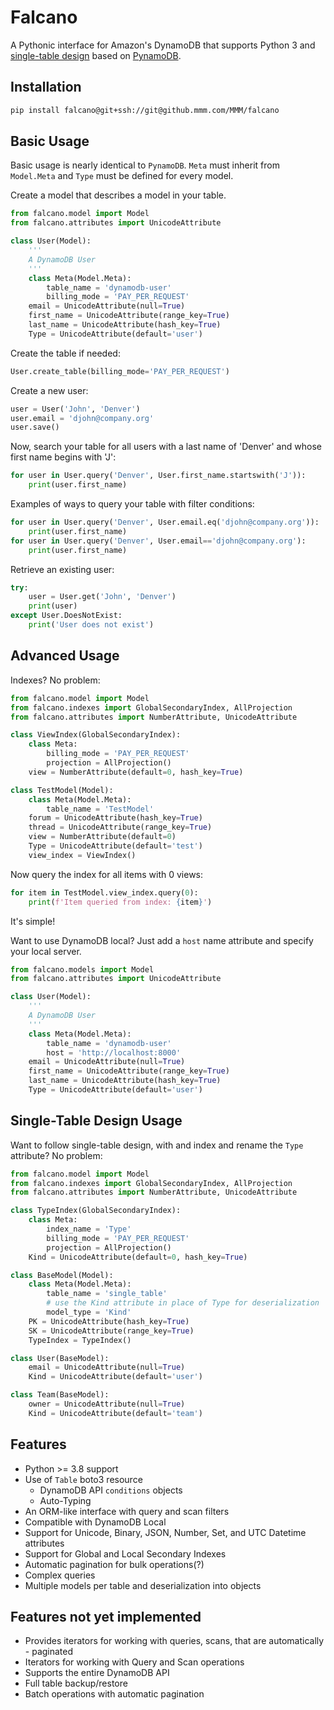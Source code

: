 # Falcano

A Pythonic interface for Amazon's DynamoDB that supports Python 3 and [single-table design](https://www.alexdebrie.com/posts/dynamodb-single-table/) based on [PynamoDB](https://github.com/pynamodb/PynamoDB).

## Installation

```bash
pip install falcano@git+ssh://git@github.mmm.com/MMM/falcano
```

## Basic Usage

Basic usage is nearly identical to `PynamoDB`. `Meta` must inherit from `Model.Meta` and `Type` must be defined for every model.

Create a model that describes a model in your table.

```python
from falcano.model import Model
from falcano.attributes import UnicodeAttribute

class User(Model):
    '''
    A DynamoDB User
    '''
    class Meta(Model.Meta):
        table_name = 'dynamodb-user'
        billing_mode = 'PAY_PER_REQUEST'
    email = UnicodeAttribute(null=True)
    first_name = UnicodeAttribute(range_key=True)
    last_name = UnicodeAttribute(hash_key=True)
    Type = UnicodeAttribute(default='user')
```

Create the table if needed:

```python
User.create_table(billing_mode='PAY_PER_REQUEST')
```

Create a new user:

```python
user = User('John', 'Denver')
user.email = 'djohn@company.org'
user.save()
```

Now, search your table for all users with a last name of 'Denver' and whose first name begins with 'J':

```python
for user in User.query('Denver', User.first_name.startswith('J')):
    print(user.first_name)
```

Examples of ways to query your table with filter conditions:

```python
for user in User.query('Denver', User.email.eq('djohn@company.org')):
    print(user.first_name)
for user in User.query('Denver', User.email=='djohn@company.org'):
    print(user.first_name)
```

Retrieve an existing user:

```python
try:
    user = User.get('John', 'Denver')
    print(user)
except User.DoesNotExist:
    print('User does not exist')
```

## Advanced Usage

Indexes? No problem:

```python
from falcano.model import Model
from falcano.indexes import GlobalSecondaryIndex, AllProjection
from falcano.attributes import NumberAttribute, UnicodeAttribute

class ViewIndex(GlobalSecondaryIndex):
    class Meta:
        billing_mode = 'PAY_PER_REQUEST'
        projection = AllProjection()
    view = NumberAttribute(default=0, hash_key=True)

class TestModel(Model):
    class Meta(Model.Meta):
        table_name = 'TestModel'
    forum = UnicodeAttribute(hash_key=True)
    thread = UnicodeAttribute(range_key=True)
    view = NumberAttribute(default=0)
    Type = UnicodeAttribute(default='test')
    view_index = ViewIndex()
```

Now query the index for all items with 0 views:

```python
for item in TestModel.view_index.query(0):
    print(f'Item queried from index: {item}')
```

It's simple!

Want to use DynamoDB local? Just add a `host` name attribute and specify your local server.

```python
from falcano.models import Model
from falcano.attributes import UnicodeAttribute

class User(Model):
    '''
    A DynamoDB User
    '''
    class Meta(Model.Meta):
        table_name = 'dynamodb-user'
        host = 'http://localhost:8000'
    email = UnicodeAttribute(null=True)
    first_name = UnicodeAttribute(range_key=True)
    last_name = UnicodeAttribute(hash_key=True)
    Type = UnicodeAttribute(default='user')
```

## Single-Table Design Usage

Want to follow single-table design, with and index and rename the `Type` attribute? No problem:

```python
from falcano.model import Model
from falcano.indexes import GlobalSecondaryIndex, AllProjection
from falcano.attributes import NumberAttribute, UnicodeAttribute

class TypeIndex(GlobalSecondaryIndex):
    class Meta:
        index_name = 'Type'
        billing_mode = 'PAY_PER_REQUEST'
        projection = AllProjection()
    Kind = UnicodeAttribute(default=0, hash_key=True)

class BaseModel(Model):
    class Meta(Model.Meta):
        table_name = 'single_table'
        # use the Kind attribute in place of Type for deserialization
        model_type = 'Kind'
    PK = UnicodeAttribute(hash_key=True)
    SK = UnicodeAttribute(range_key=True)
    TypeIndex = TypeIndex()

class User(BaseModel):
    email = UnicodeAttribute(null=True)
    Kind = UnicodeAttribute(default='user')

class Team(BaseModel):
    owner = UnicodeAttribute(null=True)
    Kind = UnicodeAttribute(default='team')
```

## Features

- Python >= 3.8 support
- Use of `Table` boto3 resource
  - DynamoDB API `conditions` objects
  - Auto-Typing
- An ORM-like interface with query and scan filters
- Compatible with DynamoDB Local
- Support for Unicode, Binary, JSON, Number, Set, and UTC Datetime attributes
- Support for Global and Local Secondary Indexes
- Automatic pagination for bulk operations(?)
- Complex queries
- Multiple models per table and deserialization into objects

## Features not yet implemented

- Provides iterators for working with queries, scans, that are automatically - paginated
- Iterators for working with Query and Scan operations
- Supports the entire DynamoDB API
- Full table backup/restore
- Batch operations with automatic pagination
